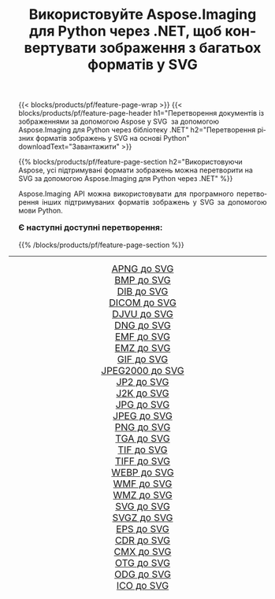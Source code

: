 ﻿---
title: Використовуйте Aspose.Imaging для Python через .NET, щоб конвертувати зображення з багатьох форматів у SVG 
weight: 3920
url: /uk/python-net/conversion/to/svg/ 
lang: uk
langdirlevel: 2
locales: zh-hans,ja,it,ru,de,es,fr,nl,id,lt,pl,pt,vi,tr,ko,zh-hant,ar,hi,th,sv,cs,uk,he
description: Ви можете використовувати Aspose.Imaging для Python через бібліотеку .NET для перетворення різноманітних форматів у SVG
---

{{< blocks/products/pf/feature-page-wrap >}}
{{< blocks/products/pf/feature-page-header h1="Перетворення документів із зображеннями за допомогою Aspose у SVG  за допомогою Aspose.Imaging для Python через бібліотеку .NET" h2="Перетворення різних форматів зображень у SVG на основі Python" downloadText="Завантажити" >}}


{{% blocks/products/pf/feature-page-section  h2="Використовуючи Aspose, усі підтримувані формати зображень можна перетворити на SVG за допомогою Aspose.Imaging для Python через .NET" %}}
<p align=justify>Aspose.Imaging API можна використовувати для програмного перетворення інших підтримуваних форматів зображень у SVG за допомогою мови Python.</p>
<h3 style="margin-top:16px;">
Є наступні доступні перетворення:
</h3>
{{% /blocks/products/pf/feature-page-section %}}
<div class="container-fluid productfamilypage bg-gray">
    <div class="convertypes bg-gray agp-content section">
        <div class="container">
		<hr style="margin-left:-20px;"/>
		<div class="row other-converters" style="gap: 10px;font-size: 19px;text-align:center;">
		    <div class='col-md-3 other-converter remove-lp remove-rp'><a href="/imaging/uk/python-net/conversion/apng-to-svg/" style="padding:15px;">APNG до SVG</a></div>
<div class='col-md-3 other-converter remove-lp remove-rp'><a href="/imaging/uk/python-net/conversion/bmp-to-svg/" style="padding:15px;">BMP до SVG</a></div>
<div class='col-md-3 other-converter remove-lp remove-rp'><a href="/imaging/uk/python-net/conversion/dib-to-svg/" style="padding:15px;">DIB до SVG</a></div>
<div class='col-md-3 other-converter remove-lp remove-rp'><a href="/imaging/uk/python-net/conversion/dicom-to-svg/" style="padding:15px;">DICOM до SVG</a></div>
<div class='col-md-3 other-converter remove-lp remove-rp'><a href="/imaging/uk/python-net/conversion/djvu-to-svg/" style="padding:15px;">DJVU до SVG</a></div>
<div class='col-md-3 other-converter remove-lp remove-rp'><a href="/imaging/uk/python-net/conversion/dng-to-svg/" style="padding:15px;">DNG до SVG</a></div>
<div class='col-md-3 other-converter remove-lp remove-rp'><a href="/imaging/uk/python-net/conversion/emf-to-svg/" style="padding:15px;">EMF до SVG</a></div>
<div class='col-md-3 other-converter remove-lp remove-rp'><a href="/imaging/uk/python-net/conversion/emz-to-svg/" style="padding:15px;">EMZ до SVG</a></div>
<div class='col-md-3 other-converter remove-lp remove-rp'><a href="/imaging/uk/python-net/conversion/gif-to-svg/" style="padding:15px;">GIF до SVG</a></div>
<div class='col-md-3 other-converter remove-lp remove-rp'><a href="/imaging/uk/python-net/conversion/jpeg2000-to-svg/" style="padding:15px;">JPEG2000 до SVG</a></div>
<div class='col-md-3 other-converter remove-lp remove-rp'><a href="/imaging/uk/python-net/conversion/jp2-to-svg/" style="padding:15px;">JP2 до SVG</a></div>
<div class='col-md-3 other-converter remove-lp remove-rp'><a href="/imaging/uk/python-net/conversion/j2k-to-svg/" style="padding:15px;">J2K до SVG</a></div>
<div class='col-md-3 other-converter remove-lp remove-rp'><a href="/imaging/uk/python-net/conversion/jpg-to-svg/" style="padding:15px;">JPG до SVG</a></div>
<div class='col-md-3 other-converter remove-lp remove-rp'><a href="/imaging/uk/python-net/conversion/jpeg-to-svg/" style="padding:15px;">JPEG до SVG</a></div>
<div class='col-md-3 other-converter remove-lp remove-rp'><a href="/imaging/uk/python-net/conversion/png-to-svg/" style="padding:15px;">PNG до SVG</a></div>
<div class='col-md-3 other-converter remove-lp remove-rp'><a href="/imaging/uk/python-net/conversion/tga-to-svg/" style="padding:15px;">TGA до SVG</a></div>
<div class='col-md-3 other-converter remove-lp remove-rp'><a href="/imaging/uk/python-net/conversion/tif-to-svg/" style="padding:15px;">TIF до SVG</a></div>
<div class='col-md-3 other-converter remove-lp remove-rp'><a href="/imaging/uk/python-net/conversion/tiff-to-svg/" style="padding:15px;">TIFF до SVG</a></div>
<div class='col-md-3 other-converter remove-lp remove-rp'><a href="/imaging/uk/python-net/conversion/webp-to-svg/" style="padding:15px;">WEBP до SVG</a></div>
<div class='col-md-3 other-converter remove-lp remove-rp'><a href="/imaging/uk/python-net/conversion/wmf-to-svg/" style="padding:15px;">WMF до SVG</a></div>
<div class='col-md-3 other-converter remove-lp remove-rp'><a href="/imaging/uk/python-net/conversion/wmz-to-svg/" style="padding:15px;">WMZ до SVG</a></div>
<div class='col-md-3 other-converter remove-lp remove-rp'><a href="/imaging/uk/python-net/conversion/svg-to-svg/" style="padding:15px;">SVG до SVG</a></div>
<div class='col-md-3 other-converter remove-lp remove-rp'><a href="/imaging/uk/python-net/conversion/svgz-to-svg/" style="padding:15px;">SVGZ до SVG</a></div>
<div class='col-md-3 other-converter remove-lp remove-rp'><a href="/imaging/uk/python-net/conversion/eps-to-svg/" style="padding:15px;">EPS до SVG</a></div>
<div class='col-md-3 other-converter remove-lp remove-rp'><a href="/imaging/uk/python-net/conversion/cdr-to-svg/" style="padding:15px;">CDR до SVG</a></div>
<div class='col-md-3 other-converter remove-lp remove-rp'><a href="/imaging/uk/python-net/conversion/cmx-to-svg/" style="padding:15px;">CMX до SVG</a></div>
<div class='col-md-3 other-converter remove-lp remove-rp'><a href="/imaging/uk/python-net/conversion/otg-to-svg/" style="padding:15px;">OTG до SVG</a></div>
<div class='col-md-3 other-converter remove-lp remove-rp'><a href="/imaging/uk/python-net/conversion/odg-to-svg/" style="padding:15px;">ODG до SVG</a></div>
<div class='col-md-3 other-converter remove-lp remove-rp'><a href="/imaging/uk/python-net/conversion/ico-to-svg/" style="padding:15px;">ICO до SVG</a></div>
                </div>
        </div>
    </div>
</div>
<br/>

